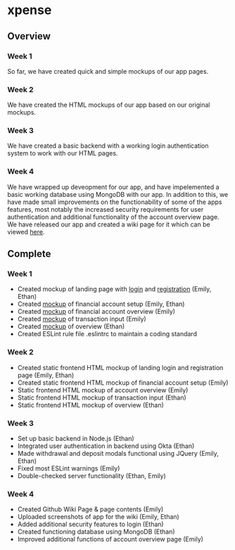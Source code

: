 # xpense
## Overview
### Week 1
So far, we have created quick and simple mockups of our app pages.
### Week 2
We have created the HTML mockups of our app based on our original mockups.
### Week 3
We have created a basic backend with a working login authentication system to work with our HTML pages.
### Week 4
We have wrapped up deveopment for our app, and have impelemented a basic working database using MongoDB with our app. In addition to this, we have made small improvements on the functionability of some of the apps features, most notably the increased security requirements for user authentication and additional functionality of the account overview page. We have released our app and created a wiki page for it which can be viewed [here](https://github.com/eppang/xpense/wiki).

## Complete
### Week 1
* Created mockup of landing page with [login](https://app.moqups.com/1v8JtO1vvR/view/page/ade0c7770) and [registration](https://app.moqups.com/1v8JtO1vvR/view/page/aa9df7b72) (Emily, Ethan)
* Created [mockup](https://app.moqups.com/1v8JtO1vvR/view/page/ab92c239d) of financial account setup (Emily, Ethan)
* Created [mockup](https://app.moqups.com/1v8JtO1vvR/view/page/a64bc8bdf) of financial account overview (Emily)
* Created [mockup](https://app.moqups.com/1v8JtO1vvR/view/page/a566f0709) of transaction input (Emily)
* Created [mockup](https://app.moqups.com/1v8JtO1vvR/view/page/a6431e3e4) of overview (Ethan)
* Created ESLint rule file .eslintrc to maintain a coding standard
### Week 2
* Created static frontend HTML mockup of landing login and registration page (Emily, Ethan)
* Created static frontend HTML mockup of financial account setup (Emily)
* Static frontend HTML mockup of account overview (Emily)
* Static frontend HTML mockup of transaction input (Ethan)
* Static frontend HTML mockup of overview (Ethan)
### Week 3
* Set up basic backend in Node.js (Ethan)
* Integrated user authentication in backend using Okta (Ethan)
* Made withdrawal and deposit modals functional using JQuery (Emily, Ethan)
* Fixed most ESLint warnings (Emily)
* Double-checked server functionality (Ethan, Emily)
### Week 4
* Created Github Wiki Page & page contents (Emily)
* Uploaded screenshots of app for the wiki (Emily, Ethan)
* Added additional security features to login (Ethan)
* Created functioning database using MongoDB (Ethan)
* Improved additional functions of account overview page (Emily)
